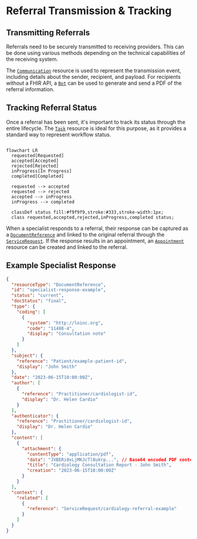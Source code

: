 # Referral Transmission & Tracking

## Transmitting Referrals

Referrals need to be securely transmitted to receiving providers. This can be done using various methods depending on the technical capabilities of the receiving system.

The [`Communication`](/docs/api/fhir/resources/communication) resource is used to represent the transmission event, including details about the sender, recipient, and payload. For recipients without a FHIR API, a [`Bot`](/docs/bots/) can be used to generate and send a PDF of the referral information.

## Tracking Referral Status

Once a referral has been sent, it's important to track its status through the entire lifecycle. The [`Task`](/docs/api/fhir/resources/task) resource is ideal for this purpose, as it provides a standard way to represent workflow status.

```mermaid

flowchart LR
  requested[Requested]
  accepted[Accepted]
  rejected[Rejected]
  inProgress[In Progress]
  completed[Completed]
  
  requested --> accepted
  requested --> rejected
  accepted --> inProgress
  inProgress --> completed

  classDef status fill:#f9f9f9,stroke:#333,stroke-width:1px;
  class requested,accepted,rejected,inProgress,completed status;

```

When a specialist responds to a referral, their response can be captured as a [`DocumentReference`](/docs/api/fhir/resources/documentreference) and linked to the original referral through the [`ServiceRequest`](/docs/api/fhir/resources/servicerequest). If the response results in an appointment, an [`Appointment`](/docs/api/fhir/resources/appointment) resource can be created and linked to the referral.

## Example Specialist Response

```json
{
  "resourceType": "DocumentReference",
  "id": "specialist-response-example",
  "status": "current",
  "docStatus": "final",
  "type": {
    "coding": [
      {
        "system": "http://loinc.org",
        "code": "11488-4",
        "display": "Consultation note"
      }
    ]
  },
  "subject": {
    "reference": "Patient/example-patient-id",
    "display": "John Smith"
  },
  "date": "2023-06-15T10:00:00Z",
  "author": [
    {
      "reference": "Practitioner/cardiologist-id",
      "display": "Dr. Helen Cardio"
    }
  ],
  "authenticator": {
    "reference": "Practitioner/cardiologist-id",
    "display": "Dr. Helen Cardio"
  },
  "content": [
    {
      "attachment": {
        "contentType": "application/pdf",
        "data": "JVBERi0xLjMKJcTl8uXrp...", // Base64 encoded PDF content (truncated)
        "title": "Cardiology Consultation Report - John Smith",
        "creation": "2023-06-15T10:00:00Z"
      }
    }
  ],
  "context": {
    "related": [
      {
        "reference": "ServiceRequest/cardiology-referral-example"
      }
    ]
  }
}
```



